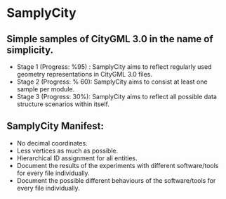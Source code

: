 # SamplyCity

## Simple samples of CityGML 3.0 in the name of simplicity.

- Stage 1 (Progress: %95) : SamplyCity aims to reflect regularly used geometry representations in CityGML 3.0 files.
- Stage 2 (Progress: % 60): SamplyCity aims to consist at least one sample per module.
- Stage 3 (Progress: 30%): SamplyCity aims to reflect all possible data structure scenarios within itself. 

## SamplyCity Manifest:

- No decimal coordinates.
- Less vertices as much as possible.
- Hierarchical ID assignment for all entities. 
- Document the results of the experiments with different software/tools for every file individually.
- Document the possible different behaviours of the software/tools for every file individually.


